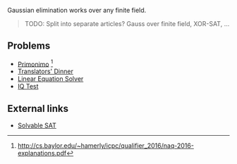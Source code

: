 Gaussian elimination works over any finite field.

> TODO: Split into separate articles? Gauss over finite field, XOR-SAT, ...

## Problems
* [Primonimo](http://cs.baylor.edu/~hamerly/icpc/qualifier_2016/problemset-naq-2016.pdf) [^1]
* [Translators' Dinner](https://2016.bapc.eu/media/filer_public/2016/09/30/bapc2016-preliminaries.pdf)
* [Linear Equation Solver](https://open.kattis.com/problems/equationsolver)
* [IQ Test](https://open.kattis.com/problems/iqtest)

## External links
* [Solvable SAT](http://mradwan.github.io/algorithms/2014/10/14/solvable-sat/)

[^1]: <http://cs.baylor.edu/~hamerly/icpc/qualifier_2016/naq-2016-explanations.pdf>
